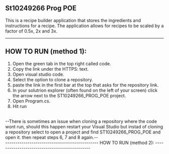 St10249266 Prog POE
----------------------------------------------
This is a recipe builder application that stores the ingredients and instructions for a recipe.
The application allows for recipes to be scaled by a factor of 0.5x, 2x and 3x.

----------------------------------------------
HOW TO RUN (method 1):
----------------------------------------------
1) Open the green tab in the top right called code.
2) Copy the link under the HTTPS: text.
3) Open visual studio code.
4) Select the option to clone a repository.
5) paste the link in the first bar at the top that asks for the repository link.
6) In your solutrion explorer (often found on the left of your screen) click the arrow next to the ST10249266_PROG_POE project.
7) Open Program.cs.
8) Hit run
<br/>
--There is sometimes an issue when cloning a repository where the code wont run, should this happen restart your Visual Studio but instad of cloning a repository select to open a project and find ST10249266_PROG_POE and open it.
then repeat steps 6, 7 and 8 again.--
<br/>
----------------------------------------------
HOW TO RUN (method 2):
----------------------------------------------
